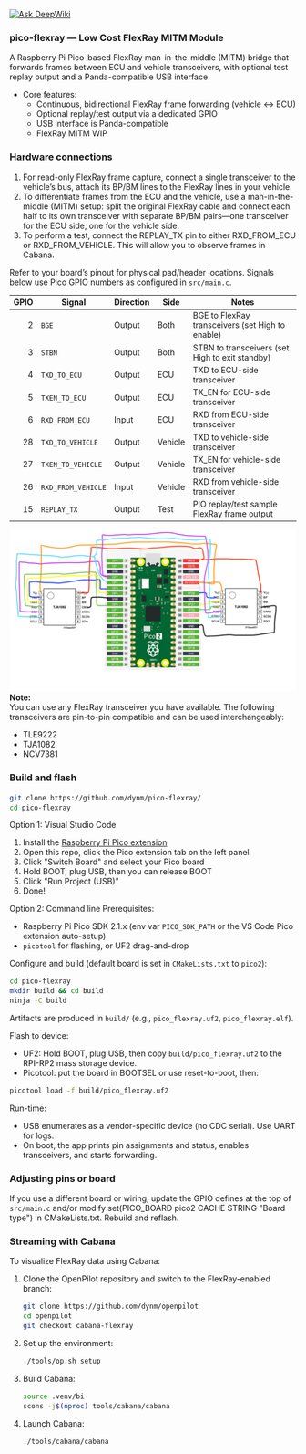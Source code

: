 [![Ask DeepWiki](https://deepwiki.com/badge.svg)](https://deepwiki.com/dynm/pico-flexray)

### pico-flexray — Low Cost FlexRay MITM Module

A Raspberry Pi Pico-based FlexRay man-in-the-middle (MITM) bridge that forwards frames between ECU and vehicle transceivers, with optional test replay output and a Panda-compatible USB interface.

- Core features:
  - Continuous, bidirectional FlexRay frame forwarding (vehicle ↔ ECU)
  - Optional replay/test output via a dedicated GPIO
  - USB interface is Panda-compatible
  - FlexRay MITM WIP

### Hardware connections
1. For read-only FlexRay frame capture, connect a single transceiver to the vehicle’s bus, attach its BP/BM lines to the FlexRay lines in your vehicle.
2. To differentiate frames from the ECU and the vehicle, use a man-in-the-middle (MITM) setup: split the original FlexRay cable and connect each half to its own transceiver with separate BP/BM pairs—one transceiver for the ECU side, one for the vehicle side.
3. To perform a test, connect the REPLAY_TX pin to either RXD_FROM_ECU or RXD_FROM_VEHICLE. This will allow you to observe frames in Cabana.

Refer to your board’s pinout for physical pad/header locations. Signals below use Pico GPIO numbers as configured in `src/main.c`.

| GPIO | Signal | Direction | Side | Notes |
|---:|---|---|---|---|
| 2 | `BGE` | Output | Both | BGE to FlexRay transceivers (set High to enable)
| 3 | `STBN` | Output | Both | STBN to transceivers (set High to exit standby)
| 4 | `TXD_TO_ECU` | Output | ECU | TXD to ECU-side transceiver
| 5 | `TXEN_TO_ECU` | Output | ECU | TX_EN for ECU-side transceiver
| 6 | `RXD_FROM_ECU` | Input | ECU | RXD from ECU-side transceiver
| 28 | `TXD_TO_VEHICLE` | Output | Vehicle | TXD to vehicle-side transceiver
| 27 | `TXEN_TO_VEHICLE` | Output | Vehicle | TX_EN for vehicle-side transceiver
| 26 | `RXD_FROM_VEHICLE` | Input | Vehicle | RXD from vehicle-side transceiver
| 15 | `REPLAY_TX` | Output | Test | PIO replay/test sample FlexRay frame output

![Wiring diagram](imgs/wiring.png)
**Note:**  
You can use any FlexRay transceiver you have available. The following transceivers are pin-to-pin compatible and can be used interchangeably:
- TLE9222
- TJA1082
- NCV7381


### Build and flash

```bash
git clone https://github.com/dynm/pico-flexray/
cd pico-flexray
```

Option 1: Visual Studio Code
1. Install the [Raspberry Pi Pico extension](https://marketplace.visualstudio.com/items?itemName=raspberry-pi.raspberry-pi-pico)
2. Open this repo, click the Pico extension tab on the left panel
3. Click "Switch Board" and select your Pico board
4. Hold BOOT, plug USB, then you can release BOOT
5. Click "Run Project (USB)"
6. Done!

Option 2: Command line
Prerequisites:
- Raspberry Pi Pico SDK 2.1.x (env var `PICO_SDK_PATH` or the VS Code Pico extension auto-setup)
- `picotool` for flashing, or UF2 drag-and-drop

Configure and build (default board is set in `CMakeLists.txt` to `pico2`):

```bash
cd pico-flexray
mkdir build && cd build
ninja -C build
```

Artifacts are produced in `build/` (e.g., `pico_flexray.uf2`, `pico_flexray.elf`).

Flash to device:
- UF2: Hold BOOT, plug USB, then copy `build/pico_flexray.uf2` to the RPI-RP2 mass storage device.
- Picotool: put the board in BOOTSEL or use reset-to-boot, then:

```bash
picotool load -f build/pico_flexray.uf2
```

Run-time:
- USB enumerates as a vendor-specific device (no CDC serial). Use UART for logs.
- On boot, the app prints pin assignments and status, enables transceivers, and starts forwarding.

### Adjusting pins or board

If you use a different board or wiring, update the GPIO defines at the top of `src/main.c` and/or modify set(PICO_BOARD pico2 CACHE STRING "Board type") in CMakeLists.txt. Rebuild and reflash.

### Streaming with Cabana

To visualize FlexRay data using Cabana:

1. Clone the OpenPilot repository and switch to the FlexRay-enabled branch:
   ```bash
   git clone https://github.com/dynm/openpilot
   cd openpilot
   git checkout cabana-flexray
   ```

2. Set up the environment:
   ```bash
   ./tools/op.sh setup
   ```

3. Build Cabana:
   ```bash
   source .venv/bi
   scons -j$(nproc) tools/cabana/cabana
   ```

4. Launch Cabana:
   ```bash
   ./tools/cabana/cabana
   ```